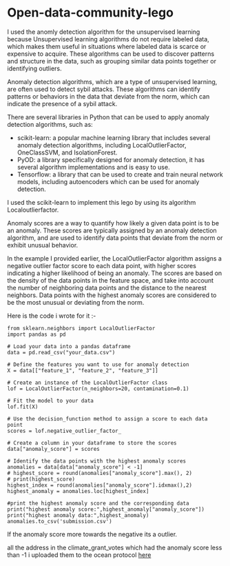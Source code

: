 # Open-data-community-lego

I used the anomly detection algorithm for the unsupervised learning because Unsupervised learning algorithms do not require labeled data, which makes them useful in situations where labeled data is scarce or expensive to acquire. These algorithms can be used to discover patterns and structure in the data, such as grouping similar data points together or identifying outliers.

Anomaly detection algorithms, which are a type of unsupervised learning, are often used to detect sybil attacks. These algorithms can identify patterns or behaviors in the data that deviate from the norm, which can indicate the presence of a sybil attack.

There are several libraries in Python that can be used to apply anomaly detection algorithms, such as:

- scikit-learn: a popular machine learning library that includes several anomaly detection algorithms, including LocalOutlierFactor, OneClassSVM, and IsolationForest.
- PyOD: a library specifically designed for anomaly detection, it has several algorithm implementations and is easy to use.
- Tensorflow: a library that can be used to create and train neural network models, including autoencoders which can be used for anomaly detection.

I used the scikit-learn to implement this lego by using its algorithm Localoutlierfactor.

Anomaly scores are a way to quantify how likely a given data point is to be an anomaly. These scores are typically assigned by an anomaly detection algorithm, and are used to identify data points that deviate from the norm or exhibit unusual behavior.

In the example I provided earlier, the LocalOutlierFactor algorithm assigns a negative outlier factor score to each data point, with higher scores indicating a higher likelihood of being an anomaly. The scores are based on the density of the data points in the feature space, and take into account the number of neighboring data points and the distance to the nearest neighbors. Data points with the highest anomaly scores are considered to be the most unusual or deviating from the norm.

Here is the code i wrote for it :-

```
from sklearn.neighbors import LocalOutlierFactor
import pandas as pd

# Load your data into a pandas dataframe
data = pd.read_csv("your_data.csv")

# Define the features you want to use for anomaly detection
X = data[["feature_1", "feature_2", "feature_3"]]

# Create an instance of the LocalOutlierFactor class
lof = LocalOutlierFactor(n_neighbors=20, contamination=0.1)

# Fit the model to your data
lof.fit(X)

# Use the decision_function method to assign a score to each data point
scores = lof.negative_outlier_factor_

# Create a column in your dataframe to store the scores
data["anomaly_score"] = scores

# Identify the data points with the highest anomaly scores
anomalies = data[data["anomaly_score"] < -1]
# highest_score = round(anomalies["anomaly_score"].max(), 2)
# print(highest_score)
highest_index = round(anomalies["anomaly_score"].idxmax(),2)
highest_anomaly = anomalies.loc[highest_index]

#print the highest anomaly score and the corresponding data
print("highest anomaly score:",highest_anomaly["anomaly_score"])
print("highest anomaly data:",highest_anomaly)
anomalies.to_csv('submission.csv')
```
If the anomaly score more towards the negative its a outlier.

all the address in the climate_grant_votes which had the anomaly score less than -1 i uploaded them to the ocean protocol [here](www.google.com)
